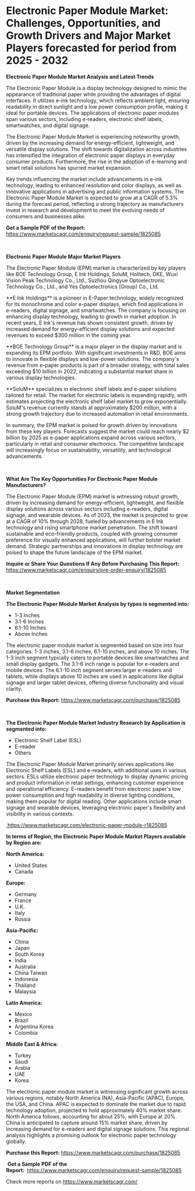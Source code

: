 <p><h1>Electronic Paper Module Market: Challenges, Opportunities, and Growth Drivers and Major Market Players forecasted for period from 2025 - 2032</h1></p><p><strong>Electronic Paper Module Market Analysis and Latest Trends</strong></p>
<p><p>The Electronic Paper Module is a display technology designed to mimic the appearance of traditional paper while providing the advantages of digital interfaces. It utilizes e-ink technology, which reflects ambient light, ensuring readability in direct sunlight and a low power consumption profile, making it ideal for portable devices. The applications of electronic paper modules span various sectors, including e-readers, electronic shelf labels, smartwatches, and digital signage.</p><p>The Electronic Paper Module Market is experiencing noteworthy growth, driven by the increasing demand for energy-efficient, lightweight, and versatile display solutions. The shift towards digitalization across industries has intensified the integration of electronic paper displays in everyday consumer products. Furthermore, the rise in the adoption of e-learning and smart retail solutions has spurred market expansion.</p><p>Key trends influencing the market include advancements in e-ink technology, leading to enhanced resolution and color displays, as well as innovative applications in advertising and public information systems. The Electronic Paper Module Market is expected to grow at a CAGR of 5.3% during the forecast period, reflecting a strong trajectory as manufacturers invest in research and development to meet the evolving needs of consumers and businesses alike.</p></p>
<p><strong>Get a Sample PDF of the Report:&nbsp;</strong> <a href="https://www.marketscagr.com/enquiry/request-sample/1825085?utm_campaign=2782&utm_medium=2&utm_source=Github&utm_content=ia&utm_term=06042025&utm_id=electronic-paper-module">https://www.marketscagr.com/enquiry/request-sample/1825085</a></p>
<p>&nbsp;</p>
<p><strong>Electronic Paper Module Major Market Players</strong></p>
<p><p>The Electronic Paper Module (EPM) market is characterized by key players like BOE Technology Group, E Ink Holdings, SoluM, Holitech, DKE, Wuxi Vision Peak Technology Co., Ltd., Suzhou Qingyue Optoelectronic Technology Co., Ltd., and Yes Optoelectronics (Group) Co., Ltd. </p><p>**E Ink Holdings** is a pioneer in E-Paper technology, widely recognized for its monochrome and color e-paper displays, which find applications in e-readers, digital signage, and smartwatches. The company is focusing on enhancing display technology, leading to growth in market adoption. In recent years, E Ink's revenue has shown consistent growth, driven by increased demand for energy-efficient display solutions and expected revenues to exceed $300 million in the coming year.</p><p>**BOE Technology Group** is a major player in the display market and is expanding its EPM portfolio. With significant investments in R&D, BOE aims to innovate in flexible displays and low-power solutions. The company's revenue from e-paper products is part of a broader strategy, with total sales exceeding $10 billion in 2022, indicating a substantial market share in various display technologies.</p><p>**SoluM** specializes in electronic shelf labels and e-paper solutions tailored for retail. The market for electronic labels is expanding rapidly, with estimates projecting the electronic shelf label market to grow exponentially. SoluM's revenue currently stands at approximately $200 million, with a strong growth trajectory due to increased automation in retail environments.</p><p>In summary, the EPM market is poised for growth driven by innovations from these key players. Forecasts suggest the market could reach nearly $2 billion by 2025 as e-paper applications expand across various sectors, particularly in retail and consumer electronics. The competitive landscape will increasingly focus on sustainability, versatility, and technological advancements.</p></p>
<p>&nbsp;</p>
<p><strong>What Are The Key Opportunities For Electronic Paper Module Manufacturers?</strong></p>
<p><p>The Electronic Paper Module (EPM) market is witnessing robust growth, driven by increasing demand for energy-efficient, lightweight, and flexible display solutions across various sectors including e-readers, digital signage, and wearable devices. As of 2023, the market is projected to grow at a CAGR of 10% through 2028, fueled by advancements in E Ink technology and rising smartphone market penetration. The shift toward sustainable and eco-friendly products, coupled with growing consumer preference for visually enhanced applications, will further bolster market demand. Strategic partnerships and innovations in display technology are poised to shape the future landscape of the EPM market.</p></p>
<p><strong>Inquire or Share Your Questions If Any Before Purchasing This Report:</strong> <a href="https://www.marketscagr.com/enquiry/pre-order-enquiry/1825085?utm_campaign=2782&utm_medium=2&utm_source=Github&utm_content=ia&utm_term=06042025&utm_id=electronic-paper-module">https://www.marketscagr.com/enquiry/pre-order-enquiry/1825085</a></p>
<p>&nbsp;</p>
<p><strong>Market Segmentation</strong></p>
<p><strong>The Electronic Paper Module Market Analysis by types is segmented into:</strong></p>
<p><ul><li>1-3 Inches</li><li>3.1-6 Inches</li><li>6.1-10 Inches</li><li>Above Inches</li></ul></p>
<p><p>The electronic paper module market is segmented based on size into four categories: 1-3 inches, 3.1-6 inches, 6.1-10 inches, and above 10 inches. The 1-3 inch segment typically caters to portable devices like smartwatches and small display gadgets. The 3.1-6 inch range is popular for e-readers and mobile devices. The 6.1-10 inch segment serves larger e-readers and tablets, while displays above 10 inches are used in applications like digital signage and larger tablet devices, offering diverse functionality and visual clarity.</p></p>
<p><strong>Purchase this Report:&nbsp;</strong><a href="https://www.marketscagr.com/purchase/1825085?utm_campaign=2782&utm_medium=2&utm_source=Github&utm_content=ia&utm_term=06042025&utm_id=electronic-paper-module">https://www.marketscagr.com/purchase/1825085</a></p>
<p>&nbsp;</p>
<p><strong>The Electronic Paper Module Market Industry Research by Application is segmented into:</strong></p>
<p><ul><li>Electronic Shelf Label (ESL)</li><li>E-reader</li><li>Others</li></ul></p>
<p><p>The Electronic Paper Module Market primarily serves applications like Electronic Shelf Labels (ESL) and e-readers, with additional uses in various sectors. ESLs utilize electronic paper technology to display dynamic pricing and product information in retail settings, enhancing customer experience and operational efficiency. E-readers benefit from electronic paper's low power consumption and high readability in diverse lighting conditions, making them popular for digital reading. Other applications include smart signage and wearable devices, leveraging electronic paper's flexibility and visibility in various contexts.</p></p>
<p><a href="https://www.marketscagr.com/electronic-paper-module-r1825085?utm_campaign=2782&utm_medium=2&utm_source=Github&utm_content=ia&utm_term=06042025&utm_id=electronic-paper-module">&nbsp;https://www.marketscagr.com/electronic-paper-module-r1825085</a></p>
<p><strong>In terms of Region, the Electronic Paper Module Market Players available by Region are:</strong></p>
<p>
    <p> <strong> North America: </strong>
        <ul>
            <li>United States</li>
            <li>Canada</li>
        </ul>
        </p> 
    <p> <strong> Europe: </strong>
        <ul>
            <li>Germany</li>
            <li>France</li>
            <li>U.K.</li>
            <li>Italy</li>
            <li>Russia</li>
        </ul>
        </p> 
    <p> <strong> Asia-Pacific: </strong>
        <ul>
            <li>China</li>
            <li>Japan</li>
            <li>South Korea</li>
            <li>India</li>
            <li>Australia</li>
            <li>China Taiwan</li>
            <li>Indonesia</li>
            <li>Thailand</li>
            <li>Malaysia</li>
        </ul>
        </p> 
    <p> <strong> Latin America: </strong>
        <ul>
            <li>Mexico</li>
            <li>Brazil</li>
            <li>Argentina Korea</li>
            <li>Colombia</li>
        </ul>
        </p> 
    <p> <strong> Middle East & Africa: </strong>
        <ul>
            <li>Turkey</li>
            <li>Saudi</li>
            <li>Arabia</li>
            <li>UAE</li>
            <li>Korea</li>
        </ul>
    </p>
    </p>
<p><p>The electronic paper module market is witnessing significant growth across various regions, notably North America (NA), Asia-Pacific (APAC), Europe, the USA, and China. APAC is expected to dominate the market due to rapid technology adoption, projected to hold approximately 40% market share. North America follows, accounting for about 25%, with Europe at 20%. China is anticipated to capture around 15% market share, driven by increasing demand for e-readers and digital signage solutions. This regional analysis highlights a promising outlook for electronic paper technology globally.</p></p>
<p><strong>Purchase this Report: </strong><a href="https://www.marketscagr.com/purchase/1825085?utm_campaign=2782&utm_medium=2&utm_source=Github&utm_content=ia&utm_term=06042025&utm_id=electronic-paper-module">https://www.marketscagr.com/purchase/1825085</a></p>
<p>&nbsp;<strong>Get a Sample PDF of the Report:&nbsp;&nbsp;</strong><a href="https://www.marketscagr.com/enquiry/request-sample/1825085?utm_campaign=2782&utm_medium=2&utm_source=Github&utm_content=ia&utm_term=06042025&utm_id=electronic-paper-module">https://www.marketscagr.com/enquiry/request-sample/1825085</a></p>
<p><strong></strong></p>
<p>Check more reports on <a href="https://www.marketscagr.com/?utm_campaign=2782&utm_medium=2&utm_source=Github&utm_content=ia&utm_term=06042025&utm_id=electronic-paper-module">https://www.marketscagr.com/</a></p>